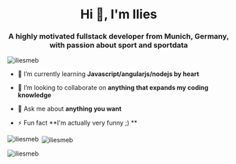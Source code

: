 <h1 align="center">Hi 👋, I'm Ilies</h1>
<h3 align="center">A highly motivated fullstack developer from Munich, Germany, with passion about sport and sportdata</h3>

<p align="left"> <img src="https://komarev.com/ghpvc/?username=iliesmeb&label=Profile%20views&color=0e75b6&style=flat" alt="iliesmeb" /> </p>

- 🌱 I’m currently learning **Javascript/angularjs/nodejs by heart**

- 👯 I’m looking to collaborate on **anything that expands my coding knowledge**

- 💬 Ask me about **anything you want**

- ⚡ Fun fact **I'm actually very funny ;) **

<p><img align="left" src="https://github-readme-stats.vercel.app/api/top-langs?username=iliesmeb&show_icons=true&locale=en&layout=compact" alt="iliesmeb" /></p>

<p>&nbsp;<img align="center" src="https://github-readme-stats.vercel.app/api?username=iliesmeb&show_icons=true&locale=en" alt="iliesmeb" /></p>

<p><img align="center" src="https://github-readme-streak-stats.herokuapp.com/?user=iliesmeb&" alt="iliesmeb" /></p>
